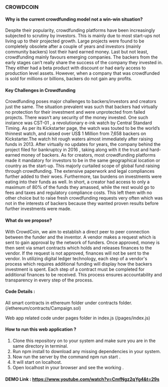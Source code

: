 ### CROWDCOIN

#### Why is the current crowdfunding model not a win-win situation?
Despite their popularity, crowdfunding platforms have been increasingly subjected to scrutiny by investors. This is mainly due to most start-ups not living up to their projected growth. Large projects were found to be completely obsolete after a couple of years and investors (mainly community backers) lost their hard earned money.
Last but not least, crowdfunding mainly favours emerging companies. The backers from the early stages can’t really share the success of the company they invested in. They either had a beta product with discount or had early access to production level assets. However, when a company that was crowdfunded is sold for millions or billions, backers do not gain any profits.

#### Key Challenges in Crowdfunding 
Crowdfunding poses major challenges to backers/investors and creators just the same. The situation prevalent was such that backers had virtually no protection for their investment and were unprotected from failed projects. There wasn’t any security of the money invested. One such instance was CST-01 , a revolutionary e-ink watch by Central Standard Timing. As per its Kickstarter page, the watch was touted to be the world’s thinnest watch, and raised over US$ 1 Million from 7,658 backers on Kickstarter.The watch hit rough waters almost immediately after raising funds in 2013. After virtually no updates for years, the company behind the project filed for bankruptcy in 2016 , taking along with it the trust and hard-earned money of backers.
As for creators, most crowdfunding platforms made it mandatory for investors to be in the same geographical location or country as the start-up. This majorly curtailed scope of global fund raising through crowdfunding. The extensive paperwork and legal compliances further added to their woes. Furthermore, tax burdens on investments were eating into their funds as well. In short, a creator had access to only a maximum of 80% of the funds they amassed, while the rest would go to fees and taxes and regulatory compliance costs. This left them with no other choice but to raise fresh crowdfunding requests very often which was not in the interests of backers because they wanted proven results before further investments were made.

#### What do we propose?
With CrowdCoin, we aim to establish a direct peer to peer connection between the funder and the inventor. A vendor makes a request which is sent to gain approval by the network of funders. Once approved, money is then sent via smart contracts which holds and releases finances to the vendor. If the request is not approved, finances will not be sent to the vendor.  In utilizing digital ledger technology, each step of a vendor's process which requires additional funding will display how the backers investment is spent. Each step of a contract must be completed for additional finances to be received. This process ensures accountability and transparency in every step of the process. 

#### Code Details :
All smart contracts in ethereum folder under contracts folder. (/ethereum/contracts/Campaign.sol)

Web app related code under pages folder in index.js (/pages/index.js)

#### How to run this web application ?
1. Clone this repository on to your system and make sure you are in the same directory in terminal.
2. Run  npm install to download any missing dependencies in your system.
3. Now run the server by the command  npm run start .
4. It will start on localhost. 
5. Open localhost in your browser and see the working . 

#### DEMO Link : https://www.youtube.com/watch?v=CmfNgz2qYg4&t=29s


